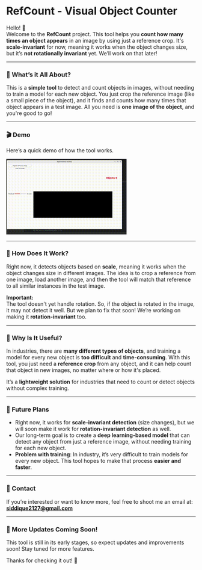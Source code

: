 

# RefCount - Visual Object Counter

Hello! 👋  
Welcome to the **RefCount** project. This tool helps you **count how many times an object appears** in an image by using just a reference crop. It's **scale-invariant** for now, meaning it works when the object changes size, but it’s **not rotationally invariant** yet. We’ll work on that later!

---

### 🚀 What’s it All About?

This is a **simple tool** to detect and count objects in images, without needing to train a model for each new object. You just crop the reference image (like a small piece of the object), and it finds and counts how many times that object appears in a test image. All you need is **one image of the object**, and you're good to go!

---

### 🎬 Demo

Here’s a quick demo of how the tool works.  


![Demo](https://github.com/arif2127/Visual-Object-Instance-Counter/blob/main/demo.gif)

---

### 🔧 How Does It Work?

Right now, it detects objects based on **scale**, meaning it works when the object changes size in different images. The idea is to crop a reference from one image, load another image, and then the tool will match that reference to all similar instances in the test image.

**Important:**  
The tool doesn't yet handle rotation. So, if the object is rotated in the image, it may not detect it well. But we plan to fix that soon! We’re working on making it **rotation-invariant** too.

---

### 🧠 Why Is It Useful?

In industries, there are **many different types of objects**, and training a model for every new object is **too difficult** and **time-consuming**. With this tool, you just need a **reference crop** from any object, and it can help count that object in new images, no matter where or how it's placed.

It’s a **lightweight solution** for industries that need to count or detect objects without complex training.

---

### 🚀 Future Plans

- Right now, it works for **scale-invariant detection** (size changes), but we will soon make it work for **rotation-invariant detection** as well.  
- Our long-term goal is to create a **deep learning-based model** that can detect any object from just a reference image, without needing training for each new object.  
- **Problem with training**: In industry, it’s very difficult to train models for every new object. This tool hopes to make that process **easier and faster**.

---

### 📧 Contact

If you’re interested or want to know more, feel free to shoot me an email at:  
**siddique2127@gmail.com**

---

### 🚧 More Updates Coming Soon!

This tool is still in its early stages, so expect updates and improvements soon! Stay tuned for more features.  

Thanks for checking it out! 🙏